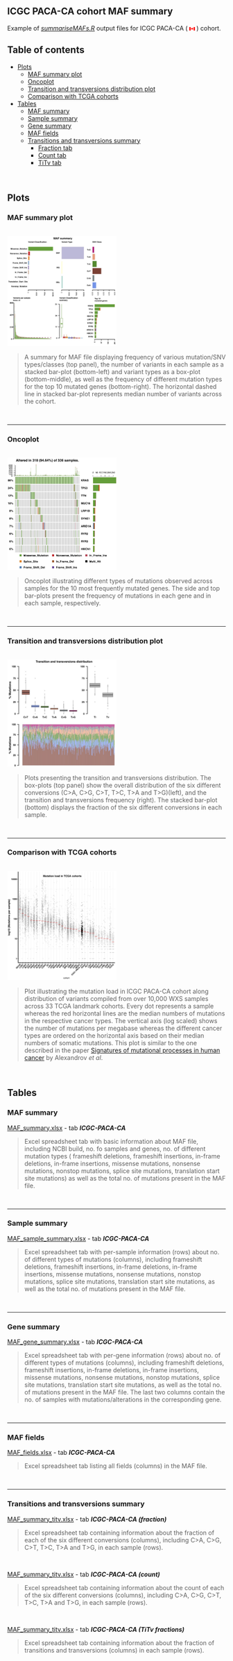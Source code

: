 ## ICGC PACA-CA cohort MAF summary

Example of *[summariseMAFs.R](https://github.com/umccr/MAF-summary/tree/master/summariseMAFs.R)* output files for ICGC PACA-CA ( <img src="../img/flag-of-Canada.png" width="2.5%"> ) cohort.


## Table of contents

<!-- vim-markdown-toc GFM -->
* [Plots](#plots)
  * [MAF summary plot](#maf-summary-plot)
  * [Oncoplot](#oncoplot)
  * [Transition and transversions distribution plot](#transition-and-transversions-distribution-plot)
  * [Comparison with TCGA cohorts](#comparison-with-tcga-cohorts)
* [Tables](#tables)
  * [MAF summary](#maf-summary)
  * [Sample summary](#sample-summary)
  * [Gene summary](#gene-summary)
  * [MAF fields](#maf-fields-table)
  * [Transitions and transversions summary](#transitions_and_transversionse-summary)
    * [Fraction tab](#fraction-tab)
    * [Count tab](#count-tab)
    * [TiTv tab](#titv-tab)


<!-- vim-markdown-toc -->
<br>

## Plots

### MAF summary plot

<br />
<img src="img/MAF_summary_ICGC-PACA-CA.jpg" width="50%">

>A summary for MAF file displaying frequency of various mutation/SNV types/classes (top panel), the number of variants in each sample as a stacked bar-plot (bottom-left) and variant types as a box-plot (bottom-middle), as well as the frequency of different mutation types for the top 10 mutated genes (bottom-right). The horizontal dashed line in stacked bar-plot represents median number of variants across the cohort.

<br />

---
### Oncoplot

<br />
<img src="img/Oncoplot_ICGC-PACA-CA.jpg" width="50%">

>Oncoplot illustrating different types of mutations observed across samples for the 10 most frequently mutated genes. The side and top bar-plots present the frequency of mutations in each gene and in each sample, respectively.

<br />

---
### Transition and transversions distribution plot

<br />
<img src="img/Transition_and_transversions_ICGC-PACA-CA.jpg" width="50%">

> Plots presenting the transition and transversions distribution. The box-plots (top panel) show the overall distribution of the six different conversions (C>A, C>G, C>T, T>C, T>A and T>G)(left), and the transition and transversions frequency (right). The stacked bar-plot (bottom) displays the fraction of the six different conversions in each sample.

<br />

---
### Comparison with TCGA cohorts

<br />
<img src="img/Compare_against_TCGA_cohorts_ICGC-PACA-CA.jpg" width="50%">

>Plot illustrating the mutation load in ICGC PACA-CA cohort along distribution of variants compiled from over 10,000 WXS samples across 33 TCGA landmark cohorts. Every dot represents a sample whereas the red horizontal lines are the median numbers of mutations in the respective cancer types. The vertical axis (log scaled) shows the number of mutations per megabase whereas the different cancer types are ordered on the horizontal axis based on their median numbers of somatic mutations. This plot is similar to the one described in the paper [Signatures of mutational processes in human cancer](https://www.ncbi.nlm.nih.gov/pubmed/23945592) by Alexandrov *et al*.

<br />

## Tables

### MAF summary

[MAF_summary.xlsx](https://github.com/umccr/MAF-summary/tree/master/ICGC_PACA-CA_MAF_summary/MAF_summary.xlsx) - tab ***ICGC-PACA-CA***

>Excel spreadsheet tab with basic information about  MAF file, including NCBI build, no. fo samples and genes, no. of different mutation types ( frameshift deletions, frameshift insertions, in-frame deletions, in-frame insertions, missense mutations, nonsense mutations, nonstop mutations, splice site mutations, translation start site mutations) as well as the total no. of mutations present in the MAF file.

<br />

---
### Sample summary

[MAF_sample_summary.xlsx](https://github.com/umccr/MAF-summary/tree/master/ICGC_PACA-CA_MAF_summary/MAF_sample_summary.xlsx) - tab ***ICGC-PACA-CA***

>Excel spreadsheet tab with per-sample information (rows) about no. of different types of mutations (columns), including frameshift deletions, frameshift insertions, in-frame deletions, in-frame insertions, missense mutations, nonsense mutations, nonstop mutations, splice site mutations, translation start site mutations, as well as the total no. of mutations present in the MAF file.

<br />

---
### Gene summary

[MAF_gene_summary.xlsx](https://github.com/umccr/MAF-summary/tree/master/ICGC_PACA-CA_MAF_summary/MAF_gene_summary.xlsx) - tab ***ICGC-PACA-CA***

>Excel spreadsheet tab with per-gene information (rows) about no. of different types of mutations (columns), including frameshift deletions, frameshift insertions, in-frame deletions, in-frame insertions, missense mutations, nonsense mutations, nonstop mutations, splice site mutations, translation start site mutations, as well as the total no. of mutations present in the MAF file. The last two columns contain the no. of samples with mutations/alterations in the corresponding gene.

<br />

---
### MAF fields

[MAF_fields.xlsx](https://github.com/umccr/MAF-summary/tree/master/ICGC_PACA-CA_MAF_summary/MAF_fields.xlsx) - tab ***ICGC-PACA-CA***

>Excel spreadsheet tab listing all fields (columns) in the MAF file.

<br />

---
### Transitions and transversions summary

[MAF_summary_titv.xlsx](https://github.com/umccr/MAF-summary/tree/master/ICGC_PACA-CA_MAF_summary/MAF_summary_titv.xlsx) - tab ***ICGC-PACA-CA (fraction)***

>Excel spreadsheet tab containing information about the fraction of each of the six different conversions (columns), including C>A, C>G, C>T, T>C, T>A and T>G, in each sample (rows).

<br />

[MAF_summary_titv.xlsx](https://github.com/umccr/MAF-summary/tree/master/ICGC_PACA-CA_MAF_summary/MAF_summary_titv.xlsx) - tab ***ICGC-PACA-CA (count)***

>Excel spreadsheet tab containing information about the count of each of the six different conversions (columns), including C>A, C>G, C>T, T>C, T>A and T>G, in each sample (rows).

<br />

[MAF_summary_titv.xlsx](https://github.com/umccr/MAF-summary/tree/master/ICGC_PACA-CA_MAF_summary/MAF_summary_titv.xlsx) - tab ***ICGC-PACA-CA (TiTv fractions)***

>Excel spreadsheet tab containing information about the fraction of transitions and transversions (columns) in each sample (rows).

<br />
